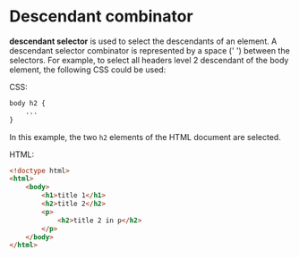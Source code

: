 
# Descendant combinator

__descendant selector__ is used to select the descendants of an element. A descendant selector combinator is represented by a space (' ') between the selectors. For example, to select all headers level 2 descendant of the body element, the following CSS could be used:

CSS:

``` css
body h2 {
    ...
}
```

In this example, the two `h2` elements of the HTML document are selected.

HTML:

``` html
<!doctype html>
<html>
    <body>
        <h1>title 1</h1> 
        <h2>title 2</h2>
        <p> 
            <h2>title 2 in p</h2>
        </p>
    </body>
</html>
```
